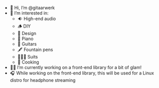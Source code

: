 - 👋 Hi, I’m @gitaarwerk
- 🧠 I’m interested in:
  * 🔉 High-end audio
  * 🪵 DIY 
  * 🎨 Design
  * 🎹 Piano
  * 🎸 Guitars
  * 🖋 Fountain pens
  * 🤵🏼‍♂️ Suits
  * 🥘 Cooking
- 💅🏽 I’m currently working on a front-end library for a bit of glam!
- 🎧 While working on the front-end library, this will be used for a Linux distro for headphone streaming


<!---
gitaarwerk/gitaarwerk is a ✨ special ✨ repository because its `README.md` (this file) appears on your GitHub profile.
You can click the Preview link to take a look at your changes.
--->
